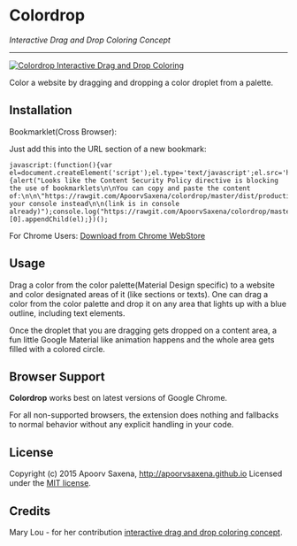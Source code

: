 Colordrop
=====
*Interactive Drag and Drop Coloring Concept*
***

[![Colordrop Interactive Drag and Drop Coloring](https://raw.githubusercontent.com/ApoorvSaxena/colordrop/master/chrome-extension/images/coloring_concept.gif)](https://chrome.google.com/webstore/detail/colordrop-interactive-dra/gdoiopdelonmejbbcfoiibojafcpihhm)

Color a website by dragging and dropping a color droplet from a palette.

Installation
-----

Bookmarklet(Cross Browser):

Just add this into the URL section of a new bookmark:

```
javascript:(function(){var el=document.createElement('script');el.type='text/javascript';el.src='https://rawgit.com/ApoorvSaxena/colordrop/master/dist/production.min.js';el.onerror=function(){alert("Looks like the Content Security Policy directive is blocking the use of bookmarklets\n\nYou can copy and paste the content of:\n\n\"https://rawgit.com/ApoorvSaxena/colordrop/master/dist/production.min.js\"\n\ninto your console instead\n\n(link is in console already)");console.log("https://rawgit.com/ApoorvSaxena/colordrop/master/dist/production.min.js");};document.getElementsByTagName('body')[0].appendChild(el);})();
```

For Chrome Users: [Download from Chrome WebStore](https://chrome.google.com/webstore/detail/colordrop-interactive-dra/gdoiopdelonmejbbcfoiibojafcpihhm)

Usage
-----

Drag a color from the color palette(Material Design specific) to a website and color designated areas of it (like sections or texts). One can drag a color from the color palette and drop it on any area that lights up with a blue outline, including text elements.

Once the droplet that you are dragging gets dropped on a content area, a fun little Google Material like animation happens and the whole area gets filled with a colored circle.

Browser Support
-----

**Colordrop** works best on latest versions of Google Chrome.

For all non-supported browsers, the extension does nothing and fallbacks to normal behavior without any explicit handling in your code.

License
-----

Copyright (c) 2015 Apoorv Saxena, http://apoorvsaxena.github.io
Licensed under the [MIT license](http://opensource.org/licenses/MIT).

Credits
-----

Mary Lou - for her contribution [interactive drag and drop coloring concept](http://tympanus.net/codrops/2015/04/22/interactive-drag-drop-coloring-concept/).
